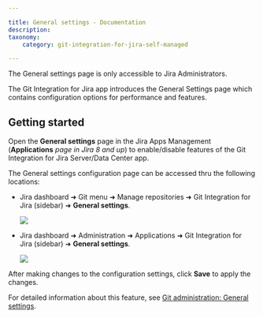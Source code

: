 ```yaml
---

title: General settings - Documentation
description:
taxonomy:
    category: git-integration-for-jira-self-managed

---
```

The General settings page is only accessible to Jira Administrators.

The Git Integration for Jira app introduces the General Settings page which contains configuration options for performance and features.

## Getting started

Open the **General settings** page in the Jira Apps Management (**Applications** _page in Jira 8 and up_) to enable/disable features of the Git Integration for Jira Server/Data Center app.

The General settings configuration page can be accessed thru the following locations:

*   Jira dashboard ➜ Git menu ➜ Manage repositories ➜ Git Integration for Jira (sidebar) ➜ **General settings**.

    ![](https://bigbrassband.atlassian.net/wiki/download/attachments/1930398111/jira-serverdc-gen-cfg-entry-point-(c).png?version=1&modificationDate=1630642877772&cacheVersion=1&api=v2)

*   Jira dashboard ➜ Administration ➜ Applications ➜ Git Integration for Jira (sidebar) ➜ **General settings**.

    ![](https://bigbrassband.atlassian.net/wiki/download/attachments/1930398111/jira-serverdc-gen-cfg-entry-point-two-(c).png?version=1&modificationDate=1630642878025&cacheVersion=1&api=v2)


After making changes to the configuration settings, click **Save** to apply the changes.

For detailed information about this feature, see [Git administration: General settings](/wiki/spaces/GITSERVER/pages/966885431/General+Settings).

